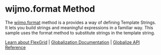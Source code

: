 wijmo.format Method
=======================

The [wijmo.format](https://www.grapecity.com/wijmo/api/index.html#format) method is a provides a way of defining Template Strings. It lets you build strings and meaningful expressions in a familiar way. This sample uses the format method to substitute strings in the template string.

[Learn about FlexGrid](https://www.grapecity.com/wijmo/flexgrid-javascript-data-grid) | [Globalization Documentation](https://www.grapecity.com/wijmo/docs/Topics/Wijmo/Globalization) | [Globalize API Reference](https://www.grapecity.com/wijmo/api/classes/wijmo.globalize.html)
